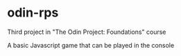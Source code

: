 # odin-rps
Third project in "The Odin Project: Foundations" course

A basic Javascript game that can be played in the console
